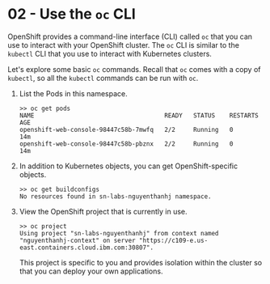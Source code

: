 # 02 - Use the `oc` CLI

OpenShift provides a command-line interface (CLI) called `oc` that you can use to interact with your OpenShift cluster. The `oc` CLI is similar to the `kubectl` CLI that you use to interact with Kubernetes clusters.

Let's explore some basic `oc` commands. Recall that `oc` comes with a copy of `kubectl`, so all the `kubectl` commands can be run with `oc`.

1. List the Pods in this namespace.

    ```shell
    >> oc get pods
    NAME                                    READY   STATUS    RESTARTS   AGE
    openshift-web-console-98447c58b-7mwfq   2/2     Running   0          14m
    openshift-web-console-98447c58b-pbznx   2/2     Running   0          14m
    ```

2. In addition to Kubernetes objects, you can get OpenShift-specific objects.

    ```shell
    >> oc get buildconfigs
    No resources found in sn-labs-nguyenthanhj namespace.
    ```

3. View the OpenShift project that is currently in use.

    ```shell
    >> oc project
    Using project "sn-labs-nguyenthanhj" from context named "nguyenthanhj-context" on server "https://c109-e.us-east.containers.cloud.ibm.com:30807".
    ```
    
    This project is specific to you and provides isolation within the cluster so that you can deploy your own applications.
